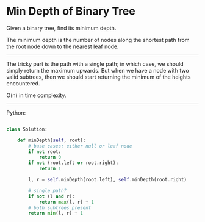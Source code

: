 # Min Depth of Binary Tree

Given a binary tree, find its minimum depth.

The minimum depth is the number of nodes along the shortest path from the root
node down to the nearest leaf node.

---

The tricky part is the path with a single path; in which case, we should simply
return the maximum upwards. But when we have a node with two valid subtrees,
then we should start returning the minimum of the heights encountered.

O(n) in time complexity.

---

Python:

```python

class Solution:

    def minDepth(self, root):
        # base cases: either null or leaf node
        if not root:
            return 0
        if not (root.left or root.right):
            return 1

        l, r = self.minDepth(root.left), self.minDepth(root.right)

        # single path?
        if not (l and r):
            return max(l, r) + 1
        # both subtrees present
        return min(l, r) + 1

```
